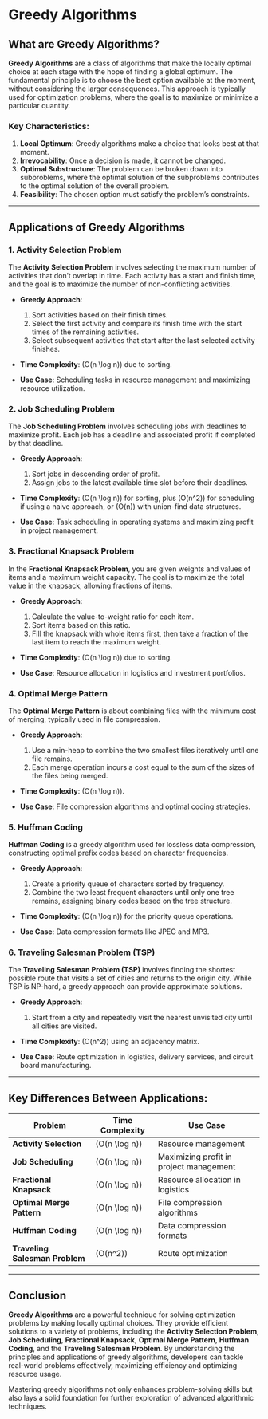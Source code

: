 # Greedy Algorithms

## What are Greedy Algorithms?

**Greedy Algorithms** are a class of algorithms that make the locally optimal choice at each stage with the hope of finding a global optimum. The fundamental principle is to choose the best option available at the moment, without considering the larger consequences. This approach is typically used for optimization problems, where the goal is to maximize or minimize a particular quantity.

### Key Characteristics:

1. **Local Optimum**: Greedy algorithms make a choice that looks best at that moment.
2. **Irrevocability**: Once a decision is made, it cannot be changed.
3. **Optimal Substructure**: The problem can be broken down into subproblems, where the optimal solution of the subproblems contributes to the optimal solution of the overall problem.
4. **Feasibility**: The chosen option must satisfy the problem’s constraints.

---

## Applications of Greedy Algorithms

### 1. **Activity Selection Problem**

The **Activity Selection Problem** involves selecting the maximum number of activities that don’t overlap in time. Each activity has a start and finish time, and the goal is to maximize the number of non-conflicting activities.

- **Greedy Approach**: 
  1. Sort activities based on their finish times.
  2. Select the first activity and compare its finish time with the start times of the remaining activities.
  3. Select subsequent activities that start after the last selected activity finishes.

- **Time Complexity**: \(O(n \log n)\) due to sorting.

- **Use Case**: Scheduling tasks in resource management and maximizing resource utilization.

### 2. **Job Scheduling Problem**

The **Job Scheduling Problem** involves scheduling jobs with deadlines to maximize profit. Each job has a deadline and associated profit if completed by that deadline.

- **Greedy Approach**:
  1. Sort jobs in descending order of profit.
  2. Assign jobs to the latest available time slot before their deadlines.
  
- **Time Complexity**: \(O(n \log n)\) for sorting, plus \(O(n^2)\) for scheduling if using a naive approach, or \(O(n)\) with union-find data structures.

- **Use Case**: Task scheduling in operating systems and maximizing profit in project management.

### 3. **Fractional Knapsack Problem**

In the **Fractional Knapsack Problem**, you are given weights and values of items and a maximum weight capacity. The goal is to maximize the total value in the knapsack, allowing fractions of items.

- **Greedy Approach**:
  1. Calculate the value-to-weight ratio for each item.
  2. Sort items based on this ratio.
  3. Fill the knapsack with whole items first, then take a fraction of the last item to reach the maximum weight.

- **Time Complexity**: \(O(n \log n)\) due to sorting.

- **Use Case**: Resource allocation in logistics and investment portfolios.

### 4. **Optimal Merge Pattern**

The **Optimal Merge Pattern** is about combining files with the minimum cost of merging, typically used in file compression.

- **Greedy Approach**:
  1. Use a min-heap to combine the two smallest files iteratively until one file remains.
  2. Each merge operation incurs a cost equal to the sum of the sizes of the files being merged.
  
- **Time Complexity**: \(O(n \log n)\).

- **Use Case**: File compression algorithms and optimal coding strategies.

### 5. **Huffman Coding**

**Huffman Coding** is a greedy algorithm used for lossless data compression, constructing optimal prefix codes based on character frequencies.

- **Greedy Approach**:
  1. Create a priority queue of characters sorted by frequency.
  2. Combine the two least frequent characters until only one tree remains, assigning binary codes based on the tree structure.

- **Time Complexity**: \(O(n \log n)\) for the priority queue operations.

- **Use Case**: Data compression formats like JPEG and MP3.

### 6. **Traveling Salesman Problem (TSP)**

The **Traveling Salesman Problem (TSP)** involves finding the shortest possible route that visits a set of cities and returns to the origin city. While TSP is NP-hard, a greedy approach can provide approximate solutions.

- **Greedy Approach**:
  1. Start from a city and repeatedly visit the nearest unvisited city until all cities are visited.
  
- **Time Complexity**: \(O(n^2)\) using an adjacency matrix.

- **Use Case**: Route optimization in logistics, delivery services, and circuit board manufacturing.

---

## Key Differences Between Applications:

| Problem                       | Time Complexity      | Use Case                                       |
|-------------------------------|----------------------|------------------------------------------------|
| **Activity Selection**         | \(O(n \log n)\)      | Resource management                            |
| **Job Scheduling**            | \(O(n \log n)\)      | Maximizing profit in project management        |
| **Fractional Knapsack**       | \(O(n \log n)\)      | Resource allocation in logistics               |
| **Optimal Merge Pattern**      | \(O(n \log n)\)      | File compression algorithms                    |
| **Huffman Coding**            | \(O(n \log n)\)      | Data compression formats                       |
| **Traveling Salesman Problem**| \(O(n^2)\)           | Route optimization                             |

---

## Conclusion

**Greedy Algorithms** are a powerful technique for solving optimization problems by making locally optimal choices. They provide efficient solutions to a variety of problems, including the **Activity Selection Problem**, **Job Scheduling**, **Fractional Knapsack**, **Optimal Merge Pattern**, **Huffman Coding**, and the **Traveling Salesman Problem**. By understanding the principles and applications of greedy algorithms, developers can tackle real-world problems effectively, maximizing efficiency and optimizing resource usage. 

Mastering greedy algorithms not only enhances problem-solving skills but also lays a solid foundation for further exploration of advanced algorithmic techniques.
